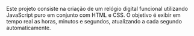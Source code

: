 Este projeto consiste na criação de um relógio digital funcional utilizando JavaScript puro em conjunto com HTML e CSS. O objetivo é exibir em tempo real as horas, minutos e segundos, atualizando a cada segundo automaticamente.
